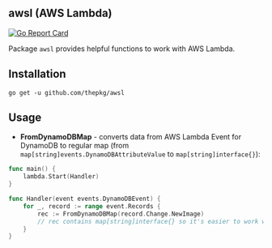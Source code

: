 awsl (AWS Lambda)
-

[![Go Report Card](https://goreportcard.com/badge/github.com/thepkg/awsl)](https://goreportcard.com/report/github.com/thepkg/awsl)

Package `awsl` provides helpful functions to work with AWS Lambda.

## Installation

````
go get -u github.com/thepkg/awsl
````

## Usage

* **FromDynamoDBMap** - converts data from AWS Lambda Event for DynamoDB to regular map
(from `map[string]events.DynamoDBAttributeValue` to `map[string]interface{}`):

````go
func main() {
	lambda.Start(Handler)
}

func Handler(event events.DynamoDBEvent) {
	for _, record := range event.Records {
		rec := FromDynamoDBMap(record.Change.NewImage)
		// rec contains map[string]interface{} so it's easier to work with data!
	}
}
````
